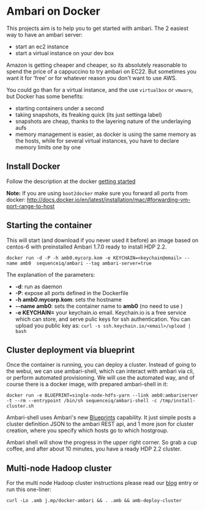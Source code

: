 # Ambari on Docker

This projects aim is to help you to get started with ambari. The 2 easiest way
to have an ambari server:

- start an ec2 instance
- start a virtual instance on your dev box

Amazon is getting cheaper and cheaper, so its absolutely reasonable to spend the
price of a cappuccino to try ambari on EC22. But sometimes you want it for 'free'
or for whatever reason you don't want to use AWS.

You could go than for a virtual instance, and the use `virtualbox` or `vmware`,
but Docker has some benefits:

- starting containers under a second
- taking snapshots, its freaking quick (its just settinga label)
- snapshots are cheap, thanks to the layering nature of the underlaying aufs
- memory management is easier, as docker is using the same memory as the hosts,
  while for several virtual instances, you have to declare memory limits one by one

## Install Docker

Follow the description at the docker [getting started](https://www.docker.io/gettingstarted/#h_installation)

**Note:** If you are using `boot2docker` make sure you forward all ports from docker:
http://docs.docker.io/en/latest/installation/mac/#forwarding-vm-port-range-to-host

## Starting the container

This will start (and download if you never used it before) an image based on
centos-6 with preinstalled Ambari 1.7.0 ready to install HDP 2.2.

```
docker run -d -P -h amb0.mycorp.kom -e KEYCHAIN=<keychain@email> --name amb0  sequenceiq/ambari --tag ambari-server=true
```

The explanation of the parameters:

- **-d**: run as daemon
- **-P**: expose all ports defined in the Dockerfile
- **-h amb0.mycorp.kom**: sets the hostname
- **--name amb0**: sets the container name to **amb0** (no need to use )
- **-e KEYCHAIN=<email>** your keychain.io email. Keychain.io is a free service
  which can store, and serve pulic keys for ssh authentication.
  You can upload you public key as: `curl -s ssh.keychain.io/<email>/upload | bash`

## Cluster deployment via blueprint

Once the container is running, you can deploy a cluster. Instead of going to
the webui, we can use ambari-shell, which can interact with ambari via cli,
or perform automated provisioning. We will use the automated way, and of
course there is a docker image, with prepared ambari-shell in it:

```
docker run -e BLUEPRINT=single-node-hdfs-yarn --link amb0:ambariserver -t --rm --entrypoint /bin/sh sequenceiq/ambari-shell -c /tmp/install-cluster.sh
```

Ambari-shell uses Ambari's new [Blueprints](https://cwiki.apache.org/confluence/display/AMBARI/Blueprints)
capability. It just simple posts a cluster definition JSON to the ambari REST api,
and 1 more json for cluster creation, where you specify which hosts go
to which hostgroup.

Ambari shell will show the progress in the upper right corner.
So grab a cup coffee, and after about 10 minutes, you have a ready HDP 2.2 cluster.

## Multi-node Hadoop cluster

For the multi node Hadoop cluster instructions please read our [blog](http://blog.sequenceiq.com/blog/2014/06/19/multinode-hadoop-cluster-on-docker/) entry or run this one-liner:

```
curl -Lo .amb j.mp/docker-ambari && . .amb && amb-deploy-cluster
```

